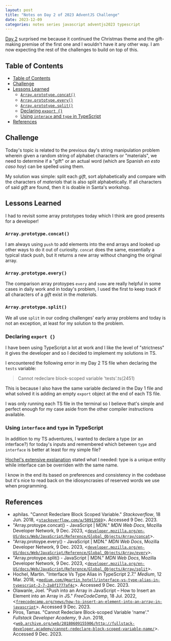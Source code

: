 ```yaml
---
layout: post
title: "Notes on Day 2 of 2023 AdventJS Challenge"
date: 2023-12-09
categories: notes series javascript adventjs2023 typescript
---
```


[Day 2](https://adventjs.dev/en/challenges/2023/2) surprised me because it continued the Christmas theme and the gift-making premise of the first one and I wouldn't have it any other way. I am now expecting the rest of the challenges to build on top of this.

## Table of Contents

- [Table of Contents](#table-of-contents)
- [Challenge](#challenge)
- [Lessons Learned](#lessons-learned)
  - [`Array.prototype.concat()`](#arrayprototypeconcat)
  - [`Array.prototype.every()`](#arrayprototypeevery)
  - [`Array.prototype.split()`](#arrayprototypesplit)
  - [Declaring `export {}`](#declaring-export-)
  - [Using `interace` and `type` in TypeScript](#using-interace-and-type-in-typescript)
- [References](#references)

## Challenge

Today's topic is related to the previous day's string manipulation problem wherein given a random string of alphabet characters or "materials", we need to determine if a "gift" or an actual word (which are Spanish *en esto caso hoy*) can be spelled using them.

My solution was simple: split each *gift*, sort alphabetically and compare with the characters of *materials* that is also split alphabetically. If all characters of said *gift* are found, then it is doable in Santa's workshop.

## Lessons Learned

I had to revisit some array prototypes today which I think are good presents for a developer!

### `Array.prototype.concat()`

I am always using `push` to add elements into the end arrays and looked up other ways to do it out of curiosity. `concat` does the same, essentially a typical stack push, but it returns a new array without changing the original array.

### `Array.prototype.every()`

The comparison array protoypes `every` and `some` are really helpful in some cases in daily work and in today's problem, I used the first to keep track if all characters of a *gift* exist in the *materials*.

### `Array.prototype.split()`

We all use `split` in our coding challenges' early array problems and today is not an exception, at least for my solution to the problem.

### Declaring `export {}`

I have been using TypeScript a lot at work and I like the level of "strictness" it gives the developer and so I decided to implement my solutions in TS.

I encountered the following error in my Day 2 TS file when declaring the `tests` variable:

> Cannot redeclare block-scoped variable 'tests'.ts(2451)

This is because I also have the same variable declared in the Day 1 file and what solved it is adding an empty `export` object at the end of each TS file.

I was only running each TS file in the terminal so I believe that's simple and perfect enough for my case aside from the other compiler instructions available.

### Using `interface` and `type` in TypeScript

In addition to my TS adventures, I wanted to declare a type (or an interface?) for today's inputs and remembered which between `type` and `interface` is better at least for my simple file?

[Hochel's extensive explanation](https://medium.com/@martin_hotell/interface-vs-type-alias-in-typescript-2-7-2a8f1777af4c) stated what I needed: type is a unique entity while interface can be overriden with the same name.

I know in the end its based on preferences and consistency in the codebase but it's nice to read back on the idiosyncrasies of reserved words we use when programming.

## References

- aphilas. "Cannot Redeclare Block Scoped Variable." *Stackoverflow*, 18 Jun. 2018, <[`stackoverflow.com/a/50913569`](https://stackoverflow.com/a/50913569)>. Accessed 9 Dec. 2023.
- "Array.protoype.concat() - JavaScript \| MDN." _MDN Web Docs_, Mozilla Developer Network, 9 Dec. 2023, <[`developer.mozilla.org/en-US/docs/Web/JavaScript/Reference/Global_Objects/Array/concat`](https://developer.mozilla.org/en-US/docs/Web/JavaScript/Reference/Global_Objects/Array/concat)>.
- "Array.protoype.every() - JavaScript \| MDN." _MDN Web Docs_, Mozilla Developer Network, 9 Dec. 2023, <[`developer.mozilla.org/en-US/docs/Web/JavaScript/Reference/Global_Objects/Array/every`](https://developer.mozilla.org/en-US/docs/Web/JavaScript/Reference/Global_Objects/Array/every)>.
- "Array.protoype.split() - JavaScript \| MDN." _MDN Web Docs_, Mozilla Developer Network, 9 Dec. 2023, <[`developer.mozilla.org/en-US/docs/Web/JavaScript/Reference/Global_Objects/Array/split`](https://developer.mozilla.org/en-US/docs/Web/JavaScript/Reference/Global_Objects/Array/split)>.
- Hochel, Martin. "Interface Vs Type Alias in TypeScript 2.7." *Medium*, 12 Mar. 2018, <[`medium.com/@martin_hotell/interface-vs-type-alias-in-typescript-2-7-2a8f1777af4c`](https://medium.com/@martin_hotell/interface-vs-type-alias-in-typescript-2-7-2a8f1777af4c)>. Accessed 9 Dec. 2023.
- Olawanle, Joel. "Push into an Array in JavaScript – How to Insert an Element into an Array in JS." *FreeCodeCamp*, 18 Jul. 2022, <[`freecodecamp.org/news/how-to-insert-an-element-into-an-array-in-javascript`](https://www.freecodecamp.org/news/how-to-insert-an-element-into-an-array-in-javascript/)>. Accessed 9 Dec. 2023.
- Piros, Tamas. "Cannot Redeclare Block-scoped Variable 'name'." *Fullstack Developer Academy*, 9 Jun. 2018, <[`web.archive.org/web/20180609155906/http://fullstack-developer.academy/cannot-redeclare-block-scoped-variable-name/`](https://web.archive.org/web/20180609155906/http://fullstack-developer.academy/cannot-redeclare-block-scoped-variable-name/)>. Accessed 9 Dec. 2023.